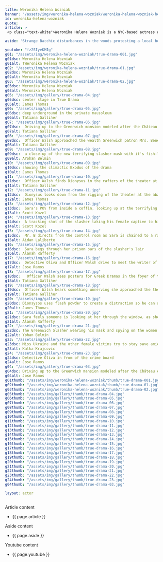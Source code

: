 ```yaml
---
title: Weronika Helena Wozniak
banner: "/assets/img/weronika-helena-wozniak/weronika-helena-wozniak-hero.jpg"
id: weronika-helena-wozniak
quote: 
article: >
 <p class="text-white">Weronika Helena Wozniak is a NYC-based actress and dancer originally from Poznań, Poland. She is a on stage performer in New York including productions of A Midsummer Night’s Dream and Spyglass Seven. She is a graduate of the Conservatory Program at The Lee Strasberg Theatre and Film Institute in New York City where she studied Method Acting with Irma Sandrey, Robert Ellermann, Lola Cohen, Geoffrey Horne. Weronika plays Detective Oliva’s friend from Miami which is a role in the upcoming serialized version of True Drama. </p> <p class="text-white">You can find out more about Liana, visit <a href="https://www.weronikahelena.com/" target="_blank" class="underline mail-link">www.weronikahelena.com</a></p>

aside: 'Strange Bacchic disturbances in the woods protesting a local horror movie prompt a police investigation. A shadowy figure emerges.  Calling himself the God of Drama, he believes that he can achieve the seemingly impossible goal of returning drama to its original purpose – of preparing citizens for leadership in democracy. As the horror movie spirals out of control, and the Bacchae are consumed in violence - can officer Ailish Walsh discern the truth before a gruesome Greek drama unfolds? <br><br> Director James Thomas creates a Greek tragedy for our time. A horror story that looks at the original role of drama – as the companion invention of democracy – to shed light on how modern media is still working in our lives, in hidden ways, to rip us apart. True Drama is an alarm – a rare moment of clarity – a terrifying jolt - and an invitation to enjoy the true transcendental power of drama to help us envision a better Democracy. '

youtube: "fz2SIyeKMIg"
g01: "/assets/img/weronika-helena-wozniak/true-drama-001.jpg"
g01dsc: Weronika Helena Wozniak
g01alt: TWeronika Helena Wozniak 
g02: "/assets/img/weronika-helena-wozniak/true-drama-01.jpg"
g02dsc: Weronika Helena Wozniak  
g02alt: Weronika Helena Wozniak  
g03: "/assets/img/weronika-helena-wozniak/true-drama-02.jpg"
g03dsc: Weronika Helena Wozniak
g03alt: Weronika Helena Wozniak 
g05: "/assets/img/gallery/true-drama-04.jpg"
g05dsc: center stage in True Drama 
g05alt: James Thomas
g06: "/assets/img/gallery/true-drama-05.jpg"
g06dsc: deep underground in the private mausoleum
g06alt: Tatiana Galliher  
g07: "/assets/img/gallery/true-drama-06.jpg"
g07dsc:  Driving up to the Greenwich mansion modeled after the Château de Malmaison in French 
g07alt: Tatiana Galliher  
g08: "/assets/img/gallery/true-drama-07.jpg"
g08dsc:  Officer Walsh approached the wealth Greenwich patron Mrs. Benedict
g08alt: Tatiana Galliher  
g09: "/assets/img/gallery/true-drama-08.jpg"
g09dsc:  a close-up of the new terrifying slasher mask with it's fish-like gaping mouth
g09alt: AYohan Belmin
g10: "/assets/img/gallery/true-drama-09.jpg"
g10dsc: showing the climactic Exodus of the drama  
g10alt: James Thomas
g11: "/assets/img/gallery/true-drama-10.jpg"
g11dsc:  Officer Walsh finds Dionysus in the rafters of the theater at the abandoned sanitarium  
g11alt: Tatiana Galliher  
g12: "/assets/img/gallery/true-drama-11.jpg"
g12dsc:  Dionysus looks down from the rigging of the theater at the abandoned sanitarium  
g12alt: James Thomas
g13: "/assets/img/gallery/true-drama-12.jpg"
g13dsc:  Sara's POV from inside a coffin, looking up at the terrifying masked slasher 
g13alt: Scott Kozel 
g14: "/assets/img/gallery/true-drama-13.jpg"
g14dsc:  A tracking shot of the slasher taking his female captive to his underground lair 
g14alt: Scott Kozel 
g15: "/assets/img/gallery/true-drama-14.jpg"
g15dsc:  Mr. B directs from the control room as Sara is chained to a rack before being tortured 
g15alt: Aidan Laliberte  
g16: "/assets/img/gallery/true-drama-15.jpg"
g16dsc:  Sara begs through her prison bars of the slasher's lair
g16alt: Alanah Rafferty
g17: "/assets/img/gallery/true-drama-16.jpg"
g17dsc:  Detective Oliva and Officer Walsh drive to meet the writer of the slasher script 
g17alt: Jose Ramos
g18: "/assets/img/gallery/true-drama-17.jpg"
g18dsc:   Officer Walsh sees posters for Greek Dramas in the foyer of the theater at the abandoned sanitarium 
g18alt: Tatiana Galliher 
g19: "/assets/img/gallery/true-drama-18.jpg"
g19dsc:  Officer Walsh hears something unnerving she approached the theater stage 
g19alt: Tatiana Galliher  
g20: "/assets/img/gallery/true-drama-19.jpg"
g20dsc: Dionsysos uses flash powder to create a distraction so he can avoid being tased by police
g20alt: James Thomas
g21: "/assets/img/gallery/true-drama-20.jpg"
g21dsc: Sara feels someone is looking at her through the window, as she showers in the Slasher's house
g21alt: Alanah Rafferty
g22: "/assets/img/gallery/true-drama-21.jpg"
g22dsc: The Greenwich Slasher wearing his mask and spying on the women in the shower
g22alt: Yohan Belmin
g23: "/assets/img/gallery/true-drama-22.jpg"
g23dsc: Miss Ukraine and the other female victims try to stay save amid the chaos on set
g23alt: Katka Krajcovic 
g24: "/assets/img/gallery/true-drama-23.jpg"
g24dsc: Detective Oliva in from of the crime board
g24alt: Jose Ramos
g04: "/assets/img/gallery/true-drama-03.jpg"
g04dsc: Driving up to the Greenwich mansion modeled after the Château de Malmaison in French
g04alt: Jose Ramos
g01thumb: "/assets/img/weronika-helena-wozniak/thumb/true-drama-001.jpg"
g02thumb: "/assets/img/weronika-helena-wozniak/thumb/true-drama-01.jpg"
g03thumb: "/assets/img/weronika-helena-wozniak/thumb/true-drama-02.jpg"
g05thumb: "/assets/img/gallery/thumb/true-drama-04.jpg"
g06thumb: "/assets/img/gallery/thumb/true-drama-05.jpg"
g07thumb: "/assets/img/gallery/thumb/true-drama-06.jpg"
g08thumb: "/assets/img/gallery/thumb/true-drama-07.jpg"
g09thumb: "/assets/img/gallery/thumb/true-drama-08.jpg"
g10thumb: "/assets/img/gallery/thumb/true-drama-09.jpg"
g11thumb: "/assets/img/gallery/thumb/true-drama-10.jpg"
g12thumb: "/assets/img/gallery/thumb/true-drama-11.jpg"
g13thumb: "/assets/img/gallery/thumb/true-drama-12.jpg"
g14thumb: "/assets/img/gallery/thumb/true-drama-13.jpg"
g15thumb: "/assets/img/gallery/thumb/true-drama-14.jpg"
g16thumb: "/assets/img/gallery/thumb/true-drama-15.jpg"
g17thumb: "/assets/img/gallery/thumb/true-drama-16.jpg"
g18thumb: "/assets/img/gallery/thumb/true-drama-17.jpg"
g19thumb: "/assets/img/gallery/thumb/true-drama-18.jpg"
g20thumb: "/assets/img/gallery/thumb/true-drama-19.jpg"
g21thumb: "/assets/img/gallery/thumb/true-drama-20.jpg"
g22thumb: "/assets/img/gallery/thumb/true-drama-21.jpg"
g23thumb: "/assets/img/gallery/thumb/true-drama-22.jpg"
g24thumb: "/assets/img/gallery/thumb/true-drama-23.jpg"
g04thumb: "/assets/img/gallery/thumb/true-drama-03.jpg"

layout: actor
---
```


Article content
* {{ page.article }}

Aside content
* {{ page.aside }}

Youtube content
* {{ page.youtube }}

